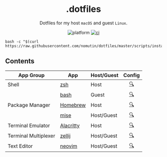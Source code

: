 <div align="center">

# .dotfiles

Dotfiles for my host `macOS` and guest `Linux`.

![platform](https://img.shields.io/badge/platform-macOS%20|%20Linux-blue)
[![ci](https://github.com/nomutin/dotfiles/actions/workflows/ci.yaml/badge.svg)](https://github.com/nomutin/dotfiles/actions/workflows/ci.yaml)

</div>

```shell
bash -c "$(curl https://raw.githubusercontent.com/nomutin/dotfiles/master/scripts/install.sh)"
```

## Contents

| App Group | App | Host/Guest | Config |
| --- | --- | --- | :---: |
| Shell | [zsh](https://www.zsh.org) | Host | [🔍](./xdg_config/zsh/.zshrc) |
|  | [bash](https://www.gnu.org/software/bash/) | Guest | [🔍](./config/.bashrc.local) |
| Package Manager | [Homebrew](https://brew.sh) | Host | [🔍](./config/Brewfile) |
|  | [mise](https://mise.jdx.dev/) | Host/Guest | [🔍](./xdg_config/mise/config.toml) |
| Terminal Emulator | [Alacritty](https://alacritty.org/) | Host | [🔍](./xdg_config/alacritty/alacritty.toml) |
| Terminal Multiplexer | [zellij](https://zellij.dev) | Host/Guest | [🔍](./xdg_config/zellij/config.kdl) |
| Text Editor | [neovim](https://neovim.io) | Host/Guest | [🔍](./xdg_config/nvim/init.lua) |
